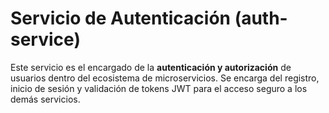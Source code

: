 # Servicio de Autenticación (auth-service)

Este servicio es el encargado de la **autenticación y autorización** de usuarios dentro del ecosistema de microservicios. Se encarga del registro, inicio de sesión y validación de tokens JWT para el acceso seguro a los demás servicios.
